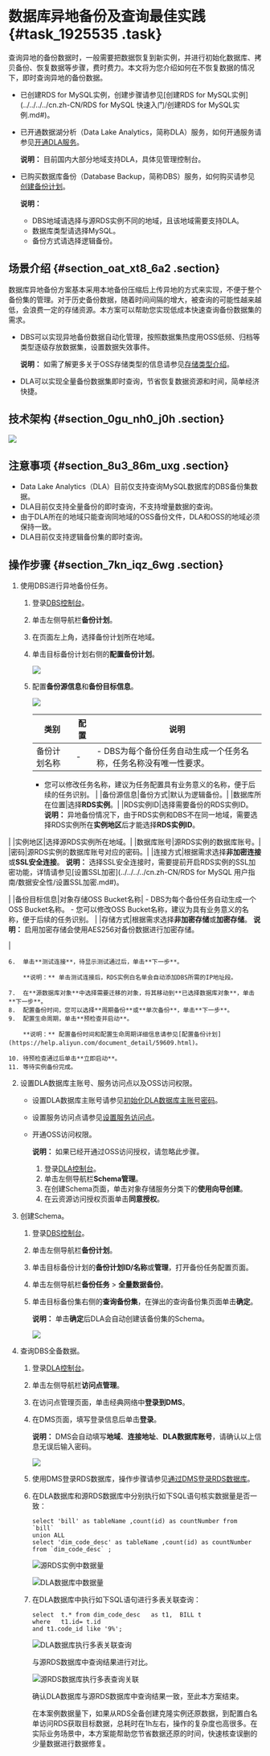 # 数据库异地备份及查询最佳实践 {#task_1925535 .task}

查询异地的备份数据时，一般需要把数据恢复到新实例，并进行初始化数据库、拷贝备份、恢复数据等步骤，费时费力。本文将为您介绍如何在不恢复数据的情况下，即时查询异地的备份数据。

-   已创建RDS for MySQL实例，创建步骤请参见[创建RDS for MySQL实例](../../../../cn.zh-CN/RDS for MySQL 快速入门/创建RDS for MySQL实例.md#)。
-   已开通数据湖分析（Data Lake Analytics，简称DLA）服务，如何开通服务请参见[开通DLA服务](https://help.aliyun.com/document_detail/109108.html)。

    **说明：** 目前国内大部分地域支持DLA，具体见管理控制台。

-   已购买数据库备份（Database Backup，简称DBS）服务，如何购买请参见[创建备份计划](https://help.aliyun.com/document_detail/65909.html)。

    **说明：** 

    -   DBS地域请选择与源RDS实例不同的地域，且该地域需要支持DLA。
    -   数据库类型请选择MySQL。
    -   备份方式请选择逻辑备份。

## 场景介绍 {#section_oat_xt8_6a2 .section}

数据库异地备份方案基本采用本地备份压缩后上传异地的方式来实现，不便于整个备份集的管理。对于历史备份数据，随着时间间隔的增大，被查询的可能性越来越低，会浪费一定的存储资源。本方案可以帮助您实现低成本快速查询备份数据集的需求。

-   DBS可以实现异地备份数据自动化管理，按照数据集热度用OSS低频、归档等类型逐级存放数据集，设置数据失效事件。

    **说明：** 如需了解更多关于OSS存储类型的信息请参见[存储类型介绍](https://help.aliyun.com/document_detail/51374.htm)。

-   DLA可以实现全量备份数据集即时查询，节省恢复数据资源和时间，简单经济快捷。

## 技术架构 {#section_0gu_nh0_j0h .section}

![](http://static-aliyun-doc.oss-cn-hangzhou.aliyuncs.com/assets/img/1526480/156707199758448_zh-CN.png)

## 注意事项 {#section_8u3_86m_uxg .section}

-   Data Lake Analytics（DLA）目前仅支持查询MySQL数据库的DBS备份集数据。
-   DLA目前仅支持全量备份的即时查询，不支持增量数据的查询。
-   由于DLA所在的地域只能查询同地域的OSS备份文件，DLA和OSS的地域必须保持一致。
-   DLA目前仅支持逻辑备份集的即时查询。

## 操作步骤 {#section_7kn_iqz_6wg .section}

1.  使用DBS进行异地备份任务。 
    1.  登录[DBS控制台](https://dbs.console.aliyun.com/#/home/)。
    2.  单击左侧导航栏**备份计划**。
    3.  在页面左上角，选择备份计划所在地域。
    4.  单击目标备份计划右侧的**配置备份计划**。

        ![](http://static-aliyun-doc.oss-cn-hangzhou.aliyuncs.com/assets/img/1526480/156707199758470_zh-CN.png)

    5.  配置**备份源信息**和**备份目标信息**。

        ![](http://static-aliyun-doc.oss-cn-hangzhou.aliyuncs.com/assets/img/1526480/156707199758472_zh-CN.png)

        |类别|配置|说明|
        |--|--|--|
        |备份计划名称|-|         -   DBS为每个备份任务自动生成一个任务名称，任务名称没有唯一性要求。
        -   您可以修改任务名称，建议为任务配置具有业务意义的名称，便于后续的任务识别。
 |
        |备份源信息|备份方式|默认为逻辑备份。|
        |数据库所在位置|选择**RDS实例**。|
        |RDS实例ID|选择需要备份的RDS实例ID。 **说明：** 异地备份情况下，由于RDS实例和DBS不在同一地域，需要选择RDS实例所在**实例地区**后才能选择**RDS实例ID**。

 |
        |实例地区|选择源RDS实例所在地域。|
        |数据库账号|源RDS实例的数据库账号。|
        |密码|源RDS实例的数据库账号对应的密码。|
        |连接方式|根据需求选择**非加密连接**或**SSL安全连接**。 **说明：** 选择SSL安全连接时，需要提前开启RDS实例的SSL加密功能，详情请参见[设置SSL加密](../../../../cn.zh-CN/RDS for MySQL 用户指南/数据安全性/设置SSL加密.md#)。

 |
        |备份目标信息|对象存储OSS Bucket名称|         -   DBS为每个备份任务自动生成一个OSS Bucket名称。
        -   您可以修改OSS Bucket名称，建议为具有业务意义的名称，便于后续的任务识别。
 |
        |存储方式|根据需求选择**非加密存储**或**加密存储**。 **说明：** 启用加密存储会使用AES256对备份数据进行加密存储。

 |

    6.  单击**测试连接**，待显示测试通过后，单击**下一步**。

        **说明：** 单击测试连接后，RDS实例白名单会自动添加DBS所需的IP地址段。

    7.  在**源数据库对象**中选择需要迁移的对象，将其移动到**已选择数据库对象**，单击**下一步**。
    8.  配置备份时间，您可以选择**周期备份**或**单次备份**，单击**下一步**。
    9.  配置生命周期，单击**预检查并启动**。

        **说明：** 配置备份时间和配置生命周期详细信息请参见[配置备份计划](https://help.aliyun.com/document_detail/59609.html)。

    10. 待预检查通过后单击**立即启动**。
    11. 等待实例备份完成。
2.  设置DLA数据库主账号、服务访问点以及OSS访问权限。 
    -   设置DLA数据库主账号请参见[初始化DLA数据库主账号密码](https://help.aliyun.com/document_detail/109110.html)。
    -   设置服务访问点请参见[设置服务访问点](https://help.aliyun.com/document_detail/107696.html)。
    -   开通OSS访问权限。

        **说明：** 如果已经开通过OSS访问授权，请忽略此步骤。

        1.  登录[DLA控制台](https://datalakeanalytics.console.aliyun.com/overview)。
        2.  单击左侧导航栏**Schema管理**。
        3.  在创建Schema页面，单击对象存储服务分类下的**使用向导创建**。
        4.  在云资源访问授权页面单击**同意授权**。
3.  创建Schema。 
    1.  登录[DBS控制台](https://dbs.console.aliyun.com/#/home/)。
    2.  单击左侧导航栏**备份计划**。
    3.  单击目标备份计划的**备份计划ID/名称**或**管理**，打开备份任务配置页面。
    4.  单击左侧导航栏**备份任务** \> **全量数据备份**。
    5.  单击目标备份集右侧的**查询备份集**，在弹出的查询备份集页面单击**确定**。

        **说明：** 单击**确定**后DLA会自动创建该备份集的Schema。

        ![](http://static-aliyun-doc.oss-cn-hangzhou.aliyuncs.com/assets/img/1526480/156707199858495_zh-CN.png)

4.  查询DBS全备数据。 
    1.  登录[DLA控制台](https://datalakeanalytics.console.aliyun.com/overview)。
    2.  单击左侧导航栏**访问点管理**。
    3.  在访问点管理页面，单击经典网络中**登录到DMS**。
    4.  在DMS页面，填写登录信息后单击**登录**。

        **说明：** DMS会自动填写**地域**、**连接地址**、**DLA数据库账号**，请确认以上信息无误后输入密码。

        ![](http://static-aliyun-doc.oss-cn-hangzhou.aliyuncs.com/assets/img/1526480/156707199858501_zh-CN.png)

    5.  使用DMS登录RDS数据库，操作步骤请参见[通过DMS登录RDS数据库](https://help.aliyun.com/document_detail/64703.html)。
    6.  在DLA数据库和源RDS数据库中分别执行如下SQL语句核实数据量是否一致：

        ``` {#codeblock_0p8_kfh_xsu}
        select 'bill' as tableName ,count(id) as countNumber from `bill`
        union ALL
        select 'dim_code_desc' as tableName ,count(id) as countNumber from `dim_code_desc` ;
        ```

        ![](images/58506_zh-CN.png "源RDS实例中数据量")

        ![](images/58507_zh-CN.png "DLA数据库中数据量")

    7.  在DLA数据库中执行如下SQL语句进行多表关联查询：

        ``` {#codeblock_hxj_sdz_hzs}
        select  t.* from dim_code_desc   as t1,  BILL t
        where   t1.id= t.id
        and t1.code_id like '9%';
        ```

        ![](images/58508_zh-CN.png "DLA数据库执行多表关联查询")

        与源RDS数据库中查询结果进行对比。

        ![](images/58509_zh-CN.png "源RDS数据库执行多表查询关联")

        确认DLA数据库与源RDS数据库中查询结果一致，至此本方案结束。

        在本案例数据量下，如果从RDS全备创建克隆实例还原数据，到配置白名单访问RDS获取目标数据，总耗时在1h左右，操作的复杂度也高很多。在实际业务场景中，本方案能帮助您节省数据还原的时间，快速核查误删的少量数据进行数据修复。


